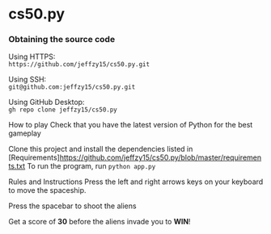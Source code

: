 # cs50.py

### Obtaining the source code

Using HTTPS: <br>
`https://github.com/jeffzy15/cs50.py.git`

Using SSH: <br>
`git@github.com:jeffzy15/cs50.py.git`

Using GitHub Desktop: <br>
`gh repo clone jeffzy15/cs50.py`

How to play
Check that you have the latest version of Python for the best gameplay

Clone this project and install the dependencies listed in [Requirements]https://github.com/jeffzy15/cs50.py/blob/master/requirements.txt
To run the program, run `python app.py`

Rules and Instructions
Press the left and right arrows keys on your keyboard to move the spaceship.

Press the spacebar to shoot the aliens

Get a score of **30** before the aliens invade you to **WIN**!
